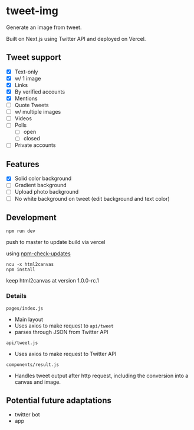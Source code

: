 # tweet-img

Generate an image from tweet.

Built on Next.js using Twitter API and deployed on Vercel.

## Tweet support
- [x] Text-only
- [x] w/ 1 image
- [x] Links
- [x] By verified accounts
- [x] Mentions
- [ ] Quote Tweets
- [ ] w/ multiple images
- [ ] Videos
- [ ] Polls
  - [ ] open
  - [ ] closed
- [ ] Private accounts

## Features
- [x] Solid color background
- [ ] Gradient background
- [ ] Upload photo background
- [ ] No white background on tweet (edit background and text color)

## Development
```
npm run dev
```
push to master to update build via vercel

using [npm-check-updates](https://www.npmjs.com/package/npm-check-updates)
```
ncu -x html2canvas
npm install
```
keep html2canvas at version 1.0.0-rc.1

### Details
`pages/index.js`
- Main layout
- Uses axios to make request to `api/tweet`
- parses through JSON from Twitter API

`api/tweet.js`
- Uses axios to make request to Twitter API

`components/result.js`
- Handles tweet output after http request, including the conversion into a canvas and image.

## Potential future adaptations
- twitter bot
- app
